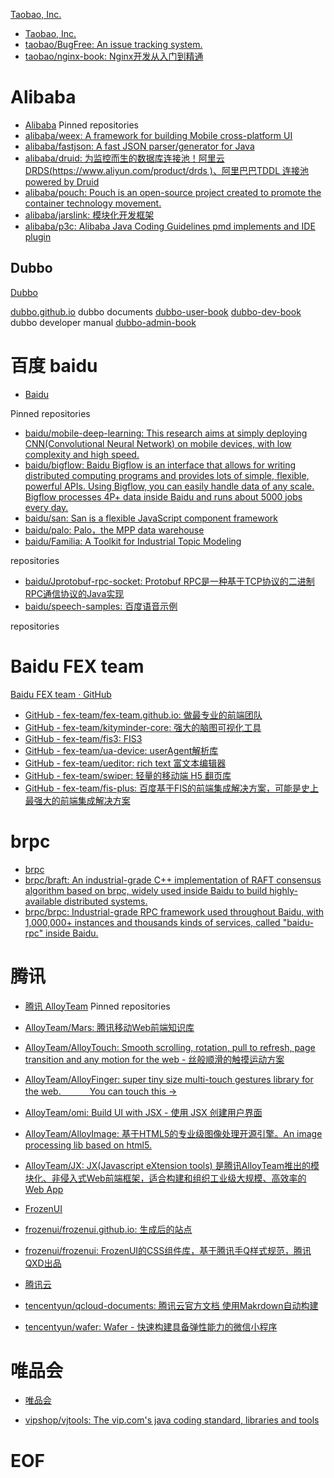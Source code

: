 
[Taobao, Inc.](https://github.com/taobao)

* [Taobao, Inc.](https://github.com/taobao)
* [taobao/BugFree: An issue tracking system.](https://github.com/taobao/BugFree)
* [taobao/nginx-book: Nginx开发从入门到精通](https://github.com/taobao/nginx-book)

# Alibaba
* [Alibaba](https://github.com/alibaba)
 Pinned repositories 
* [alibaba/weex: A framework for building Mobile cross-platform UI](https://github.com/alibaba/weex)
* [alibaba/fastjson: A fast JSON parser/generator for Java](https://github.com/alibaba/fastjson)
* [alibaba/druid: 为监控而生的数据库连接池！阿里云DRDS(https://www.aliyun.com/product/drds )、阿里巴巴TDDL 连接池powered by Druid](https://github.com/alibaba/druid)
* [alibaba/pouch: Pouch is an open-source project created to promote the container technology movement.](https://github.com/alibaba/pouch)
* [alibaba/jarslink: 模块化开发框架](https://github.com/alibaba/jarslink)
* [alibaba/p3c: Alibaba Java Coding Guidelines pmd implements and IDE plugin](https://github.com/alibaba/p3c)


## Dubbo
[Dubbo](https://github.com/dubbo)

[dubbo.github.io](https://github.com/dubbo/dubbo.github.io)
dubbo documents
[dubbo-user-book](https://github.com/dubbo/dubbo-user-book)
[dubbo-dev-book](https://github.com/dubbo/dubbo-dev-book)
dubbo developer manual
[dubbo-admin-book](dubbo-admin-book)


# 百度 baidu

* [Baidu](https://github.com/baidu)
 
 Pinned repositories 
* [baidu/mobile-deep-learning: This research aims at simply deploying CNN(Convolutional Neural Network) on mobile devices, with low complexity and high speed.](https://github.com/baidu/mobile-deep-learning)
* [baidu/bigflow: Baidu Bigflow is an interface that allows for writing distributed computing programs and provides lots of simple, flexible, powerful APIs. Using Bigflow, you can easily handle data of any scale. Bigflow processes 4P+ data inside Baidu and runs about 5000 jobs every day.](https://github.com/baidu/bigflow)
* [baidu/san: San is a flexible JavaScript component framework](https://github.com/baidu/san)
* [baidu/palo: Palo，the MPP data warehouse](https://github.com/baidu/palo)
* [baidu/Familia: A Toolkit for Industrial Topic Modeling](https://github.com/baidu/Familia)

repositories
* [baidu/Jprotobuf-rpc-socket: Protobuf RPC是一种基于TCP协议的二进制RPC通信协议的Java实现](https://github.com/baidu/Jprotobuf-rpc-socket)
* [baidu/speech-samples: 百度语音示例](https://github.com/baidu/speech-samples)

repositories

# Baidu FEX team

[Baidu FEX team · GitHub](https://github.com/fex-team)

* [GitHub - fex-team/fex-team.github.io: 做最专业的前端团队](https://github.com/fex-team/fex-team.github.io)
* [GitHub - fex-team/kityminder-core: 强大的脑图可视化工具](https://github.com/fex-team/kityminder-core)
* [GitHub - fex-team/fis3: FIS3](https://github.com/fex-team/fis3)
* [GitHub - fex-team/ua-device: userAgent解析库](https://github.com/fex-team/ua-device)
* [GitHub - fex-team/ueditor: rich text 富文本编辑器](https://github.com/fex-team/ueditor)
* [GitHub - fex-team/swiper: 轻量的移动端 H5 翻页库](https://github.com/fex-team/swiper)
* [GitHub - fex-team/fis-plus: 百度基于FIS的前端集成解决方案，可能是史上最强大的前端集成解决方案](https://github.com/fex-team/fis-plus)


# brpc
* [brpc](https://github.com/brpc)
* [brpc/braft: An industrial-grade C++ implementation of RAFT consensus algorithm based on brpc, widely used inside Baidu to build highly-available distributed systems.](https://github.com/brpc/braft)
* [brpc/brpc: Industrial-grade RPC framework used throughout Baidu, with 1,000,000+ instances and thousands kinds of services, called "baidu-rpc" inside Baidu.](https://github.com/brpc/brpc)



# 腾讯


 * [腾讯 AlloyTeam](https://github.com/AlloyTeam)
 Pinned repositories 
* [AlloyTeam/Mars: 腾讯移动Web前端知识库](https://github.com/AlloyTeam/Mars)
* [AlloyTeam/AlloyTouch: Smooth scrolling, rotation, pull to refresh, page transition and any motion for the web - 丝般顺滑的触摸运动方案](https://github.com/AlloyTeam/AlloyTouch)
* [AlloyTeam/AlloyFinger: super tiny size multi-touch gestures library for the web. 　　　You can touch this →](https://github.com/AlloyTeam/AlloyFinger)
* [AlloyTeam/omi: Build UI with JSX - 使用 JSX 创建用户界面](https://github.com/AlloyTeam/omi)
* [AlloyTeam/AlloyImage: 基于HTML5的专业级图像处理开源引擎。An image processing lib based on html5.](https://github.com/AlloyTeam/AlloyImage)
* [AlloyTeam/JX: JX(Javascript eXtension tools) 是腾讯AlloyTeam推出的模块化、非侵入式Web前端框架，适合构建和组织工业级大规模、高效率的 Web App](https://github.com/AlloyTeam/JX)


* [FrozenUI](https://github.com/frozenui)
* [frozenui/frozenui.github.io: 生成后的站点](https://github.com/frozenui/frozenui.github.io)
* [frozenui/frozenui: FrozenUI的CSS组件库，基于腾讯手Q样式规范，腾讯QXD出品](https://github.com/frozenui/frozenui)

* [腾讯云](https://github.com/tencentyun)
* [tencentyun/qcloud-documents: 腾讯云官方文档 使用Makrdown自动构建](https://github.com/tencentyun/qcloud-documents)
* [tencentyun/wafer: Wafer - 快速构建具备弹性能力的微信小程序](https://github.com/tencentyun/wafer)


# 唯品会

* [唯品会](https://github.com/vipshop)

* [vipshop/vjtools: The vip.com's java coding standard, libraries and tools](https://github.com/vipshop/vjtools)


# EOF
